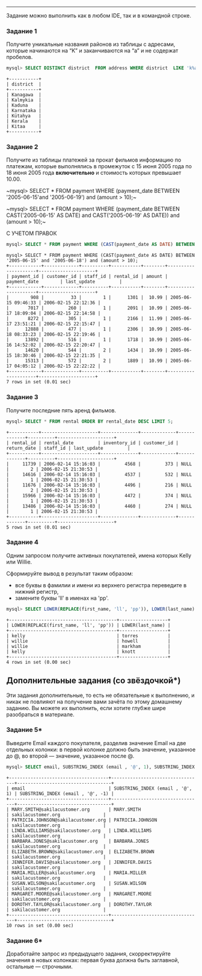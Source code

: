 
---

Задание можно выполнить как в любом IDE, так и в командной строке.

### Задание 1

Получите уникальные названия районов из таблицы с адресами, которые начинаются на “K” и заканчиваются на “a” и не содержат пробелов.
```SQL
mysql> SELECT DISTINCT district  FROM address WHERE district  LIKE 'k%a' AND district  not LIKE '% %';
```
```Tabl
+-----------+
| district  |
+-----------+
| Kanagawa  |
| Kalmykia  |
| Kaduna    |
| Karnataka |
| Kütahya   |
| Kerala    |
| Kitaa     |
+-----------+
```

### Задание 2

Получите из таблицы платежей за прокат фильмов информацию по платежам, которые выполнялись в промежуток с 15 июня 2005 года по 18 июня 2005 года **включительно** и стоимость которых превышает 10.00.

  
~mysql> SELECT * FROM payment WHERE (payment_date BETWEEN '2005-06-15'and '2005-06-19') and (amount > 10);~  

~mysql> SELECT * FROM payment WHERE (payment_date BETWEEN CAST('2005-06-15' AS DATE) and CAST('2005-06-19' AS DATE)) and (amount > 10);~

С УЧЕТОМ ПРАВОК
```SQL
mysql> SELECT * FROM payment WHERE (CAST(payment_date AS DATE) BETWEEN '2005-06-15' and '2005-06-18') and (amount > 10);
```

```Tabl
mysql> SELECT * FROM payment WHERE (CAST(payment_date AS DATE) BETWEEN '2005-06-15' and '2005-06-18') and (amount > 10);
+------------+-------------+----------+-----------+--------+---------------------+---------------------+
| payment_id | customer_id | staff_id | rental_id | amount | payment_date        | last_update         |
+------------+-------------+----------+-----------+--------+---------------------+---------------------+
|        908 |          33 |        1 |      1301 |  10.99 | 2005-06-15 09:46:33 | 2006-02-15 22:12:36 |
|       7017 |         260 |        1 |      2091 |  10.99 | 2005-06-17 18:09:04 | 2006-02-15 22:14:58 |
|       8272 |         305 |        1 |      2166 |  11.99 | 2005-06-17 23:51:21 | 2006-02-15 22:15:47 |
|      12888 |         477 |        1 |      2306 |  10.99 | 2005-06-18 08:33:23 | 2006-02-15 22:19:46 |
|      13892 |         516 |        1 |      1718 |  10.99 | 2005-06-16 14:52:02 | 2006-02-15 22:20:47 |
|      14620 |         544 |        2 |      1434 |  10.99 | 2005-06-15 18:30:46 | 2006-02-15 22:21:35 |
|      15313 |         572 |        2 |      1889 |  10.99 | 2005-06-17 04:05:12 | 2006-02-15 22:22:22 |
+------------+-------------+----------+-----------+--------+---------------------+---------------------+
7 rows in set (0.01 sec)
```



### Задание 3

Получите последние пять аренд фильмов.

```SQL
mysql> SELECT * FROM rental ORDER BY rental_date DESC LIMIT 5;
```
```Tabl
+-----------+---------------------+--------------+-------------+-------------+----------+---------------------+
| rental_id | rental_date         | inventory_id | customer_id | return_date | staff_id | last_update         |
+-----------+---------------------+--------------+-------------+-------------+----------+---------------------+
|     11739 | 2006-02-14 15:16:03 |         4568 |         373 | NULL        |        2 | 2006-02-15 21:30:53 |
|     14616 | 2006-02-14 15:16:03 |         4537 |         532 | NULL        |        1 | 2006-02-15 21:30:53 |
|     11676 | 2006-02-14 15:16:03 |         4496 |         216 | NULL        |        2 | 2006-02-15 21:30:53 |
|     15966 | 2006-02-14 15:16:03 |         4472 |         374 | NULL        |        1 | 2006-02-15 21:30:53 |
|     13486 | 2006-02-14 15:16:03 |         4460 |         274 | NULL        |        1 | 2006-02-15 21:30:53 |
+-----------+---------------------+--------------+-------------+-------------+----------+---------------------+
5 rows in set (0.01 sec)
```

### Задание 4

Одним запросом получите активных покупателей, имена которых Kelly или Willie. 

Сформируйте вывод в результат таким образом:
- все буквы в фамилии и имени из верхнего регистра переведите в нижний регистр,
- замените буквы 'll' в именах на 'pp'.
```SQL
mysql> SELECT LOWER(REPLACE(first_name, 'll', 'pp')), LOWER(last_name) FROM customer WHERE first_name LIKE 'kelly' OR first_name LIKE 'Willie';
```
```Tabl
+----------------------------------------+------------------+
| LOWER(REPLACE(first_name, 'll', 'pp')) | LOWER(last_name) |
+----------------------------------------+------------------+
| kelly                                  | torres           |
| willie                                 | howell           |
| willie                                 | markham          |
| kelly                                  | knott            |
+----------------------------------------+------------------+
4 rows in set (0.00 sec)
```

## Дополнительные задания (со звёздочкой*)
Эти задания дополнительные, то есть не обязательные к выполнению, и никак не повлияют на получение вами зачёта по этому домашнему заданию. Вы можете их выполнить, если хотите глубже шире разобраться в материале.

### Задание 5*

Выведите Email каждого покупателя, разделив значение Email на две отдельных колонки: в первой колонке должно быть значение, указанное до @, во второй — значение, указанное после @.


```SQL
mysql> SELECT email, SUBSTRING_INDEX (email , '@', 1), SUBSTRING_INDEX (email , '@', -1)  FROM customer LIMIT 10;
```
```Tabl
+-------------------------------------+----------------------------------+-----------------------------------+
| email                               | SUBSTRING_INDEX (email , '@', 1) | SUBSTRING_INDEX (email , '@', -1) |
+-------------------------------------+----------------------------------+-----------------------------------+
| MARY.SMITH@sakilacustomer.org       | MARY.SMITH                       | sakilacustomer.org                |
| PATRICIA.JOHNSON@sakilacustomer.org | PATRICIA.JOHNSON                 | sakilacustomer.org                |
| LINDA.WILLIAMS@sakilacustomer.org   | LINDA.WILLIAMS                   | sakilacustomer.org                |
| BARBARA.JONES@sakilacustomer.org    | BARBARA.JONES                    | sakilacustomer.org                |
| ELIZABETH.BROWN@sakilacustomer.org  | ELIZABETH.BROWN                  | sakilacustomer.org                |
| JENNIFER.DAVIS@sakilacustomer.org   | JENNIFER.DAVIS                   | sakilacustomer.org                |
| MARIA.MILLER@sakilacustomer.org     | MARIA.MILLER                     | sakilacustomer.org                |
| SUSAN.WILSON@sakilacustomer.org     | SUSAN.WILSON                     | sakilacustomer.org                |
| MARGARET.MOORE@sakilacustomer.org   | MARGARET.MOORE                   | sakilacustomer.org                |
| DOROTHY.TAYLOR@sakilacustomer.org   | DOROTHY.TAYLOR                   | sakilacustomer.org                |
+-------------------------------------+----------------------------------+-----------------------------------+
10 rows in set (0.00 sec)
```


### Задание 6*

Доработайте запрос из предыдущего задания, скорректируйте значения в новых колонках: первая буква должна быть заглавной, остальные — строчными.
